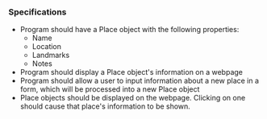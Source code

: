 ### Specifications
  * Program should have a Place object with the following properties:
    * Name
    * Location
    * Landmarks
    * Notes
  * Program should display a Place object's information on a webpage
  * Program should allow a user to input information about a new place in a form, which will be processed into a new Place object
  * Place objects should be displayed on the webpage. Clicking on one should cause that place's information to be shown.
